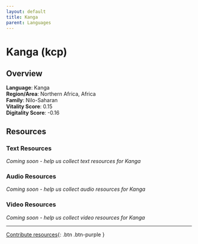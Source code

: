 ```yaml
---
layout: default
title: Kanga
parent: Languages
---
```


# Kanga (kcp)

## Overview

**Language**: Kanga  
**Region/Area**: Northern Africa, Africa  
**Family**: Nilo-Saharan  
**Vitality Score**: 0.15  
**Digitality Score**: -0.16  

## Resources

### Text Resources
*Coming soon - help us collect text resources for Kanga*

### Audio Resources
*Coming soon - help us collect audio resources for Kanga*

### Video Resources
*Coming soon - help us collect video resources for Kanga*

---

[Contribute resources](https://fairtrain.github.io/){: .btn .btn-purple }
